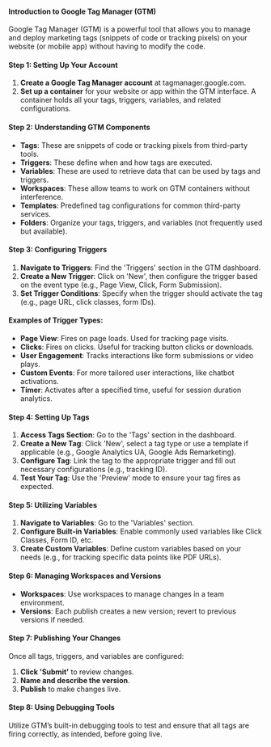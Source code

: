 #### **Introduction to Google Tag Manager (GTM)**  
Google Tag Manager (GTM) is a powerful tool that allows you to manage and deploy marketing tags (snippets of code or tracking pixels) on your website (or mobile app) without having to modify the code.  
  
#### **Step 1: Setting Up Your Account**  
1. **Create a Google Tag Manager account** at tagmanager.google.com.  
2. **Set up a container** for your website or app within the GTM interface. A container holds all your tags, triggers, variables, and related configurations.  
  
#### **Step 2: Understanding GTM Components**  
- **Tags**: These are snippets of code or tracking pixels from third-party tools.  
- **Triggers**: These define when and how tags are executed.  
- **Variables**: These are used to retrieve data that can be used by tags and triggers.  
- **Workspaces**: These allow teams to work on GTM containers without interference.  
- **Templates**: Predefined tag configurations for common third-party services.  
- **Folders**: Organize your tags, triggers, and variables (not frequently used but available).  
  
#### **Step 3: Configuring Triggers**  
1. **Navigate to Triggers**: Find the 'Triggers' section in the GTM dashboard.  
2. **Create a New Trigger**: Click on 'New', then configure the trigger based on the event type (e.g., Page View, Click, Form Submission).  
3. **Set Trigger Conditions**: Specify when the trigger should activate the tag (e.g., page URL, click classes, form IDs).  
  
#### **Examples of Trigger Types:**  
- **Page View**: Fires on page loads. Used for tracking page visits.  
- **Clicks**: Fires on clicks. Useful for tracking button clicks or downloads.  
- **User Engagement**: Tracks interactions like form submissions or video plays.  
- **Custom Events**: For more tailored user interactions, like chatbot activations.  
- **Timer**: Activates after a specified time, useful for session duration analytics.  
  
#### **Step 4: Setting Up Tags**  
1. **Access Tags Section**: Go to the 'Tags' section in the dashboard.  
2. **Create a New Tag**: Click 'New', select a tag type or use a template if applicable (e.g., Google Analytics UA, Google Ads Remarketing).  
3. **Configure Tag**: Link the tag to the appropriate trigger and fill out necessary configurations (e.g., tracking ID).  
4. **Test Your Tag**: Use the 'Preview' mode to ensure your tag fires as expected.  
  
#### **Step 5: Utilizing Variables**  
1. **Navigate to Variables**: Go to the 'Variables' section.  
2. **Configure Built-in Variables**: Enable commonly used variables like Click Classes, Form ID, etc.  
3. **Create Custom Variables**: Define custom variables based on your needs (e.g., for tracking specific data points like PDF URLs).  
  
#### **Step 6: Managing Workspaces and Versions**  
- **Workspaces**: Use workspaces to manage changes in a team environment.  
- **Versions**: Each publish creates a new version; revert to previous versions if needed.  
  
#### **Step 7: Publishing Your Changes**  
Once all tags, triggers, and variables are configured:  
1. **Click 'Submit'** to review changes.  
2. **Name and describe the version**.  
3. **Publish** to make changes live.  
  
#### **Step 8: Using Debugging Tools**  
Utilize GTM’s built-in debugging tools to test and ensure that all tags are firing correctly, as intended, before going live. 